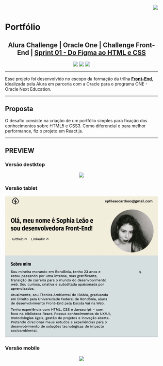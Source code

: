 <img align="right" src="https://cursos.alura.com.br/assets/images/certificates/new/logo/oracle-one-logo.png"><br>

# Portfólio

## <div align="center">Alura Challenge | Oracle One | Challenge Front-End | <a href="https://www.alura.com.br/challenges/oracle-one-front-end/sprint01-do-figma-ao-html-e-css">Sprint 01 - Do Figma ao HTML e CSS </a><div>

<div align="center">
  <img src="https://img.shields.io/github/languages/count/sophiacrds/Encriptador-ONE">
  <img src="https://img.shields.io/tokei/lines/github/sophiacrds/Encriptador-ONE">
  <a href="https://www.linkedin.com/in/sophia-leão-733880101/" alt="Linkedin"><img src="https://img.shields.io/badge/-Sophia Leão-white?style=flat&logo=Linkedin&logoColor=black"></a>
</div>

---

Esse projeto foi desenvolvido no escopo da formação da trilha **<u>Front-End</u>**, idealizada pela Alura em parceria com a Oracle para o programa ONE - Oracle Next Education.

---

## Proposta

O desafio consiste na criação de um portfólio simples para fixação dos conhecimentos sobre HTML5 e CSS3. Como diferencial e para melhor performance, fiz o projeto em React.js.

---

## PREVIEW

### Versão destktop

<div align="center"> 
  <img src="src/demos/demo-desktop.gif">
</div>

### Versão tablet

<div align="center"> 
  <img src="src/demos/demo-tablet.gif"> 
</div>

### Versão mobile

<div align="center">
  <img src="src/demos/demo-mobile.gif">
</div>
